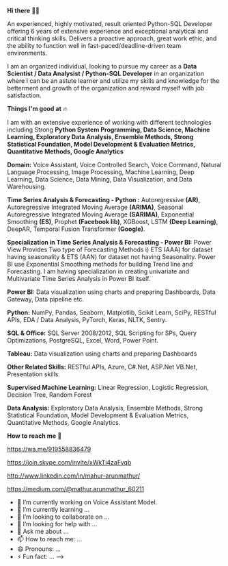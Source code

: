 **Hi there** 👋🏻

An experienced, highly motivated, result oriented Python-SQL Developer offering 6 years of extensive experience and exceptional analytical and critical thinking skills. Delivers a proactive approach, great work ethic, and the ability to function well in fast-paced/deadline-driven team environments.

I am an organized individual, looking to pursue my career as a **Data Scientist / Data Analysist / Python-SQL Developer** in an  organization where I can be an astute learner and utilize my skills and knowledge for the betterment and growth of the organization and reward myself with job satisfaction.


**Things I'm good at** 🔥

I am with an extensive experience of working with different technologies including Strong **Python System Programming, Data Science, Machine Learning, Exploratory Data Analysis, Ensemble Methods, Strong Statistical Foundation, Model Development & Evaluation Metrics, Quantitative Methods, Google Analytics**

**Domain:** Voice Assistant, Voice Controlled Search, Voice Command, Natural Language Processing, Image Processing, Machine Learning, Deep Learning, Data Science, Data Mining, Data Visualization, and Data Warehousing.

**Time Series Analysis & Forecasting - Python :** Autoregressive **(AR)**, Autoregressive Integrated Moving Average **(ARIMA)**, Seasonal Autoregressive Integrated Moving Average **(SARIMA)**, Exponential Smoothing **(ES)**, Prophet **(Facebook lib)**, XGBoost, LSTM **(Deep Learning)**, DeepAR, Temporal Fusion Transformer **(Google)**. 

**Specialization in Time Series Analysis & Forecasting - Power BI:** Power View Provides Two type of Forecasting Methods i) ETS (AAA) for dataset having seasonality & ETS (AAN) for dataset not having Seasonality. Power BI use Exponential Smoothing methods for building Trend line and Forecasting. I am having specialization in creating univariate and Multivariate Time Series Analysis in Power BI itself.

**Power BI:** Data visualization using charts and preparing Dashboards, Data Gateway, Data pipeline etc.

**Python:** NumPy, Pandas, Seaborn, Matplotlib, Scikit Learn, SciPy, RESTful APIs, EDA / Data Analysis, PyTorch, Keras, NLTK, Sentry.

**SQL & Office:** SQL Server 2008/2012, SQL Scripting for SPs, Query Optimizations, PostgreSQL, Excel, Word, Power Point.

**Tableau:** Data visualization using charts and preparing Dashboards

**Other Related Skills:** RESTful APIs, Azure, C#.Net, ASP.Net VB.Net, Presentation skills

**Supervised Machine Learning:** Linear Regression, Logistic Regression, Decision Tree, Random Forest

**Data Analysis:** Exploratory Data Analysis, Ensemble Methods, Strong Statistical Foundation, Model Development & Evaluation Metrics, Quantitative Methods, Google Analytics.

**How to reach me** 📱

https://wa.me/919558836479

https://join.skype.com/invite/xWkTi4zaFyqb

http://www.linkedin.com/in/mahur-arunmathur/

https://medium.com/@mathur.arunmathur_60211
         



- 🔭 I’m currently working on Voice Assistant Model.
- 🌱 I’m currently learning ...
- 👯 I’m looking to collaborate on ...
- 🤔 I’m looking for help with ...
- 💬 Ask me about ...
- 📫 How to reach me: ...
- 😄 Pronouns: ...
- ⚡ Fun fact: ...
-->
